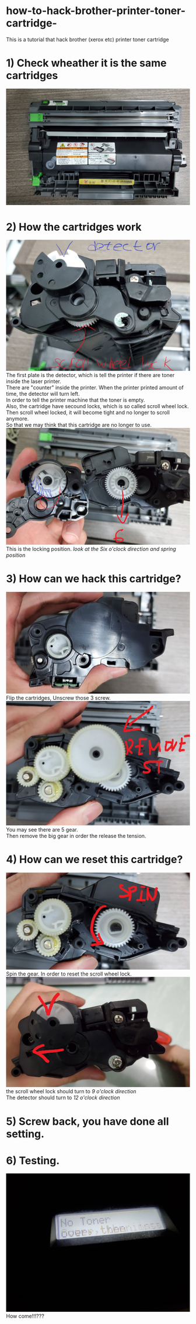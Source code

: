 # how-to-hack-brother-printer-toner-cartridge-
This is a tutorial that hack brother (xerox etc) printer toner cartridge 

# 1) Check wheather it is the same cartridges  
![N|Solid](https://github.com/umzr/how-to-hack-brother-printer-toner-cartridge-/blob/main/hackprinter/20201204_212038.jpg )  

 # 2) How the cartridges work
![N|Solid](https://github.com/umzr/how-to-hack-brother-printer-toner-cartridge-/blob/main/hackprinter/20201204_212201.jpg?raw=true ) 
The first plate is the detector, which is tell the printer if there are toner inside the laser printer.  
There are "counter" inside the printer. When the printer printed amount of time, the detector will turn left.  
In order to tell the printer machine that the toner is empty.  
Also, the cartridge have secound locks, which is so called scroll wheel lock.  
Then scroll wheel locked, it will become tight and no longer to scroll anymore.  
So that we may think that this cartridge are no longer to use.  
![N|Solid](https://github.com/umzr/how-to-hack-brother-printer-toner-cartridge-/blob/main/hackprinter/20201204_212321.jpg?raw=true) 
This is the locking position. *look at the Six o'clock direction and spring position*  
# 3) How can we hack this cartridge?  
![N|Solid](https://github.com/umzr/how-to-hack-brother-printer-toner-cartridge-/blob/main/hackprinter/20201204_212804.jpg?raw=true) 
Flip the cartridges, Unscrew those 3 screw.  
![N|Solid](https://github.com/umzr/how-to-hack-brother-printer-toner-cartridge-/blob/main/hackprinter/20201204_212824.jpg?raw=true)  
You may see there are 5 gear.  
Then remove the big gear in order the release the tension.  
# 4) How can we reset this cartridge?  
![N|Solid](https://github.com/umzr/how-to-hack-brother-printer-toner-cartridge-/blob/main/hackprinter/20201204_212839.jpg?raw=true)  
Spin the gear. In order to reset the scroll wheel lock.    
![N|Solid](https://github.com/umzr/how-to-hack-brother-printer-toner-cartridge-/blob/main/hackprinter/20201204_214115.jpg?raw=true) 
the scroll wheel lock should turn to *9 o'clock direction*  
The detector should turn to *12 o'clock direction*  

# 5) Screw back, you have done all setting.  
# 6) Testing.  
![N|Solid](https://github.com/umzr/how-to-hack-brother-printer-toner-cartridge-/blob/main/hackprinter/20201204_214106.jpg?raw=true)  
How come!!!???  
